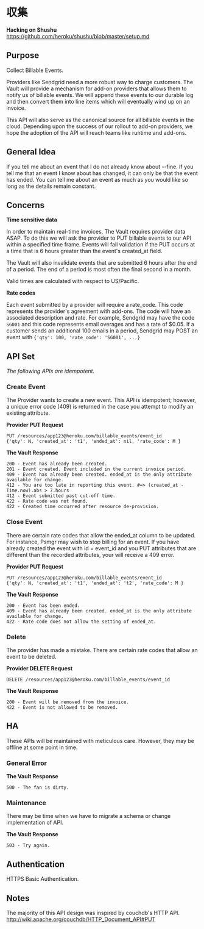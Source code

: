 # 収集

**Hacking on Shushu**
https://github.com/heroku/shushu/blob/master/setup.md

## Purpose

Collect Billable Events.

Providers like Sendgrid need a more robust way to charge customers. The Vault will provide a mechanism for add-on providers that allows them to notify us of billable events. We will append these events to our durable log and then convert them into line items which will eventually wind up on an invoice.

This API will also serve as the canonical source for all billable events in the cloud. Depending upon the success of our rollout to add-on providers, we hope the adoption of the API will reach teams like runtime and add-ons.

## General Idea

If you tell me about an event that I do not already know about --fine. If you
tell me that an event I know about has changed, it can only be that the event
has ended. You can tell me about an event as much as you would like so long as
the details remain constant.


## Concerns

**Time sensitive data**

In order to maintain real-time invoices, The Vault requires provider data ASAP. To do this we will ask the provider to PUT billable events to our API within a specified time frame. Events will fail validation if the PUT occurs at a time that is 6 hours greater than the event's created_at field.

The Vault will also invalidate events that are submitted 6 hours after the end of a period. The end of a period is most often the final second in a month.

Valid times are calculated with respect to US/Pacific.

**Rate codes**

Each event submitted by a provider will require a rate_code. This code represents the provider's agreement with add-ons. The code will have an associated description and rate. For example, Sendgrid may have the code `SG001` and this code represents email overages and has a rate of $0.05. If a customer sends an additional 100 emails in a period, Sendgrid may POST an event with `{'qty': 100, 'rate_code': 'SG001', ...}`

## API Set

*The following APIs are idempotent.*

### Create Event

The Provider wants to create a new event. This API is idempotent; however, a unique error code (409) is returned in the case you attempt to modify an existing attribute.


**Provider PUT Request**

```
PUT /resources/app123@heroku.com/billable_events/event_id
{'qty': N, 'created_at': 't1', 'ended_at': nil, 'rate_code': M }
```

**The Vault Response**

```
200 - Event has already been created.
201 - Event created. Event included in the current invoice period.
409 - Event has already been created. ended_at is the only attribute available for change.
412 - You are too late in reporting this event. #=> (created_at - Time.now).abs > 7.hours
412 - Event submitted past cut-off time.
422 - Rate code was not found.
422 - Created time occurred after resource de-provision.
```
### Close Event

There are certain rate codes that allow the ended_at column to be updated. For instance, Psmgr may wish to stop billing for an event. If you have already created the event with id = event_id and you PUT attributes that are different than the recorded attributes, your will receive a 409 error.

**Provider PUT Request**

```
PUT /resources/app123@heroku.com/billable_events/event_id
{'qty': N, 'created_at': 't1', 'ended_at': 't2', 'rate_code': M }
```

**The Vault Response**

```
200 - Event has been ended.
409 - Event has already been created. ended_at is the only attribute available for change.
422 - Rate code does not allow the setting of ended_at.
```

### Delete

The provider has made a mistake. There are certain rate codes that allow an event to be deleted.

**Provider DELETE Request**

```
DELETE /resources/app123@heroku.com/billable_events/event_id
```

**The Vault Response**

```
200 - Event will be removed from the invoice.
422 - Event is not allowed to be removed.
```

## HA

These APIs will be maintained with meticulous care. However, they may be offline at some point in time.

### General Error

**The Vault Response**

```
500 - The fan is dirty.
```

### Maintenance

There may be time when we have to migrate a schema or change implementation of API.

**The Vault Response**

```
503 - Try again.
```
## Authentication

HTTPS Basic Authentication.

## Notes

The majority of this API design was inspired by couchdb's HTTP API.
http://wiki.apache.org/couchdb/HTTP_Document_API#PUT
